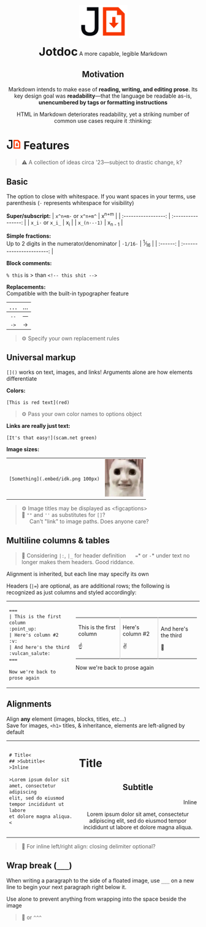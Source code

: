 <div align="center"> 

<img src=".embed/jd-.png" width="125px"/>

<span style="font-size: 30px; font-weight:bold">Jotdoc</span>
<span>A more capable, legible Markdown</span>

## Motivation

Markdown intends to make ease of **reading, writing, and editing prose**. Its key design goal was **readability**—that the language be readable as-is, **unencumbered by tags or formatting instructions**

<p>
HTML in Markdown deteriorates readability, yet a striking number of common use cases require it :thinking:
</p>

</div>
	
# <img src=".embed/jd+.png" width="38px"/> Features
> :warning: A collection of ideas circa '23—subject to drastic change, k?

## Basic
The option to close with whitespace. If you want spaces in your terms, use parenthesis
(`·` represents whitespace for visibility)

**Super/subscript:**
| `x^n+m·` or `x^n+m^` |  x<sup>n+m</sup>   |
| :-----------------: | :----------------: |
|  `x_i·` or `x_i_`   |   x<sub>i</sub>    |
|     `x_(n·-·1)`     | x<sub>n -  1</sub> |

**Simple fractions:**   
Up to 2 digits in the numerator/denominator
| `·1/16·` | <sup>1</sup>⁄<sub>16</sub> |
| :------: | :-----------------------: |

**Block comments:**

`% this` is > than `<!-- this shit -->`

**Replacements:**   
Compatible with the built-in typographer feature

|  `...`  |  …  |
| :-----: | :-: |
|  `--`   |  —  |
|  `->`   |  →  |

> ⚙️ Specify your own replacement rules

## Universal markup
`[]()` works on text, images, and links! Arguments alone are how elements differentiate


**Colors:**

	[This is red text](red)

> ⚙️ Pass your own color names to options object

**Links are really just text:**

	[It's that easy!](scam.net green)

**Image sizes:**
<table style="width: 100%"><tr><td>

`[Something](.embed/idk.png 100px)`

</td><td >
<img src=".embed/idk.jpg" width="100px"/>
</td></tr></table>

> ⚙️ Image titles may be displayed as \<figcaptions>   
> 💭 `""` and `''` as substitutes for `[]`?   
>⠀⠀Can't "link" to image paths. Does anyone care?

## Multiline columns & tables

> 💭 Considering `|:`, `|_` for header definition
⠀⠀`=`* or `-`* under text no longer makes them headers. Good riddance.

Alignment is inherited, but each line may specify its own

Headers (`|=`) are optional, as are additional rows; the following is recognized as just columns and styled accordingly:

<table style="width: 100%">
<tr>
<td>

```
===
| This is the first column
:point_up:
| Here's column #2
:v:
| And here's the third
:vulcan_salute:
===

Now we're back to prose again
```
  
</td><td>

<table style="width: 100%">
<tr style="border: none;">
<td style="border: none; border-right: solid 1px #ccc">

This is the first column

:point_up:

</td><td style="border: none; border-right: solid 1px #ccc">

Here's column #2

:v:

</td><td style="border: none;">

And here's the third

:vulcan_salute:

</td>
</tr>
</table>

Now we're back to prose again

</td>
</tr>
</table>

## Alignments
Align **any** element (images, blocks, titles, etc...)  
Save for images, `<h1>` titles, & inheritance, elements are left-aligned by default

<table style="width: 100%">
<tr>
<td>

	# Title<
	## >Subtitle<
	>Inline

	>Lorem ipsum dolor sit amet, consectetur adipiscing
	elit, sed do eiusmod tempor incididunt ut labore
	et dolore magna aliqua.<

</td><td>

  <h1>Title</h1>
  <h2 align="center">ㅤSubtitleㅤ</h2>
  <p align="right">Inline</p>

<p align="center">Lorem ipsum dolor sit amet, consectetur adipiscing elit, sed do eiusmod tempor incididunt ut labore et dolore magna aliqua.</p>

</td>
</tr>
</table>

> 💭 For inline left/right align: closing delimiter optional?   

## Wrap break (`___`)
<!-- <br style="clear:both"/> -->
When writing a paragraph to the side of a floated image, use `___` on a new line to begin your next paragraph right below it.

Use alone to prevent anything from wrapping into the space beside the image

> 💭 or `^^^`
